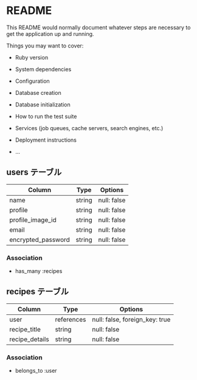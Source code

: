 # README

This README would normally document whatever steps are necessary to get the
application up and running.

Things you may want to cover:

* Ruby version

* System dependencies

* Configuration

* Database creation

* Database initialization

* How to run the test suite

* Services (job queues, cache servers, search engines, etc.)

* Deployment instructions

* ...


## users テーブル

| Column             | Type   | Options     |
| ------------------ | ------ | ----------- |
| name               | string | null: false |
| profile            | string | null: false |
| profile_image_id   | string | null: false |
| email              | string | null: false |
| encrypted_password | string | null: false |

### Association

- has_many :recipes


## recipes テーブル

| Column         | Type       | Options                        |
| -------------- | ---------- | ------------------------------ |
| user           | references | null: false, foreign_key: true |
| recipe_title   | string     | null: false                    |
| recipe_details | string     | null: false                    |

### Association

- belongs_to :user